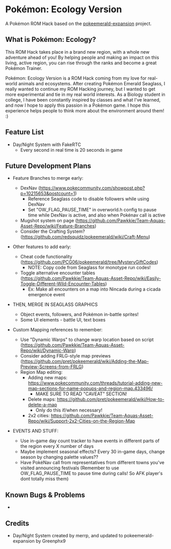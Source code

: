 # Pokémon: Ecology Version

A Pokémon ROM Hack based on the [pokeemerald-expansion](https://github.com/rh-hideout/pokeemerald-expansion) project.

## What is Pokémon: Ecology?

This ROM Hack takes place in a brand new region, with a whole new adventure ahead of you! By helping people and making an impact on this living, active region, you can rise through the ranks and become a great Pokémon Trainer.

Pokémon: Ecology Version is a ROM Hack coming from my love for real-world animals and ecosystems. After creating Pokémon Emerald Seaglass, I really wanted to continue my ROM Hacking journey, but I wanted to get more experimental and tie in my real world interests. As a Biology student in college, I have been constantly inspired by classes and what I've learned, and now I hope to apply this passion in a Pokémon game. I hope this experience helps people to think more about the environment around them! :)

## Feature List
- Day/Night System with FakeRTC
    - Every second in real time is 20 seconds in game

## Future Development Plans
- Feature Branches to merge early:
    - DexNav (https://www.pokecommunity.com/showpost.php?p=10215653&postcount=1)
        - Reference Seaglass code to disable followers while using DexNav
        - Set "OW_FLAG_PAUSE_TIME" in overworld.h config to pause time while DexNav is active, and also when Pokénav call is active 
    - Mugshot system on page (https://github.com/Pawkkie/Team-Aquas-Asset-Repo/wiki/Feature-Branches)
    - Consider the Crafting System? (https://github.com/redsquidz/pokeemerald/wiki/Craft-Menu)

- Other features to add early:
    - Cheat code functionality (https://github.com/PCG06/pokeemerald/tree/MysteryGiftCodes)
        - NOTE: Copy code from Seaglass for monotype run codes!
    - Toggle alternative encounter tables (https://github.com/Pawkkie/Team-Aquas-Asset-Repo/wiki/Easily-Toggle-Different-Wild-Encounter-Tables)
        - Ex: Make all encounters on a map into Nincada during a cicada emergence event

- THEN, MERGE IN SEAGLASS GRAPHICS
    - Object events, followers, and Pokémon in-battle sprites!
    - Some UI elements - battle UI, text boxes

- Custom Mapping references to remember:
    - Use "Dynamic Warps" to change warp location based on script (https://github.com/Pawkkie/Team-Aquas-Asset-Repo/wiki/Dynamic-Warp)
    - Consider adding FRLG-style map previews (https://github.com/pret/pokeemerald/wiki/Adding-the-Map-Preview-Screens-from-FRLG)
    - Region Map editing:
        - Adding new maps: https://www.pokecommunity.com/threads/tutorial-adding-new-map-sections-for-name-popups-and-region-map.433496/
            - MAKE SURE TO READ "CAVEAT" SECTION!
        - Delete maps: https://github.com/pret/pokeemerald/wiki/How-to-delete-a-map
            - Only do this if/when necessary!
        - 2x2 cities: https://github.com/Pawkkie/Team-Aquas-Asset-Repo/wiki/Support-2x2-Cities-on-the-Region-Map

- EVENTS AND STUFF:
    - Use in-game day count tracker to have events in different parts of the region every X number of days
    - Maybe implement seasonal effects? Every 30 in-game days, change season by changing palette values??
    - Have PokéNav call from representatives from different towns you've visited announcing festivals (Remember to use OW_FLAG_PAUSE_TIME to pause time during calls! So AFK player's dont totally miss them)

## Known Bugs & Problems
-

## Credits
- Day/Night System created by merrp, and updated to pokeemerald-expansion by Greenphx9
